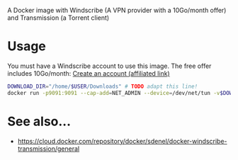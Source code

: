 A Docker image with Windscribe (A VPN provider with a 10Go/month offer) and Transmission (a Torrent client)

# Usage
You must have a Windscribe account to use this image. The free offer includes 10Go/month: [Create an account (affiliated link)](https://windscribe.com/?affid=b61tse8h)

```bash
DOWNLOAD_DIR="/home/$USER/Downloads" # TODO adapt this line!
docker run -p9091:9091 --cap-add=NET_ADMIN --device=/dev/net/tun -v$DOWNLOAD_DIR:/var/lib/transmission-daemon/downloads -ti sdenel/docker-windscribe-transmission
```
# See also...
* https://cloud.docker.com/repository/docker/sdenel/docker-windscribe-transmission/general
